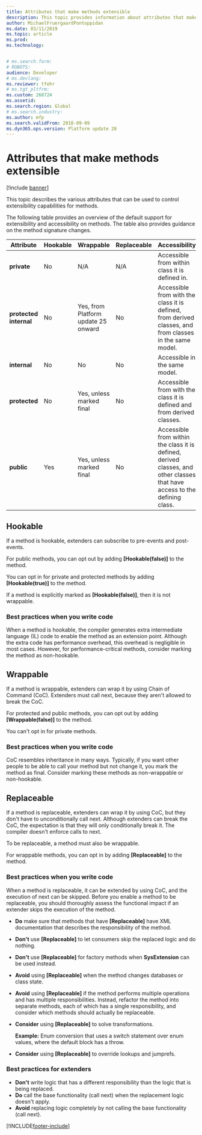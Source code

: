 ```yaml
---
title: Attributes that make methods extensible
description: This topic provides information about attributes that make methods extensible.
author: MichaelFruergaardPontoppidan
ms.date: 03/11/2019
ms.topic: article
ms.prod: 
ms.technology: 


# ms.search.form: 
# ROBOTS: 
audience: Developer
# ms.devlang: 
ms.reviewer: tfehr
# ms.tgt_pltfrm: 
ms.custom: 268724
ms.assetid: 
ms.search.region: Global
# ms.search.industry: 
ms.author: mfp
ms.search.validFrom: 2018-09-09
ms.dyn365.ops.version: Platform update 20
---
```


# Attributes that make methods extensible

[!include [banner](../includes/banner.md)]

This topic describes the various attributes that can be used to control extensibility capabilities for methods.

The following table provides an overview of the default support for extensibility and accessibility on methods. The table also provides guidance on the method signature changes.

| Attribute  | Hookable | Wrappable | Replaceable | Accessibility | Signature | 
|---|----------|-----------|-------------|---------------|-----------|
| **private** | No | N/A | N/A | Accessible from within class it is defined in. | Signature can be changed |
| **protected internal** | No | Yes, from Platform update 25 onward | No | Accessible from with the class it is defined, from derived classes, and from classes in the same model. | Signature must remain compatible |
| **internal** | No | No | No | Accessible in the same model. | Signature can be changed |
| **protected** | No | Yes, unless marked final | No | Accessible from with the class it is defined and from derived classes. | Signature must remain compatible |
| **public** | Yes | Yes, unless marked final | No | Accessible from within the class it is defined, derived classes, and other classes that have access to the defining class. | Signature must remain compatible |

## Hookable
If a method is hookable, extenders can subscribe to pre-events and post-events.

For public methods, you can opt out by adding **\[Hookable(false)\]** to the method.

You can opt in for private and protected methods by adding **\[Hookable(true)\]** to the method.

If a method is explicitly marked as **\[Hookable(false)\]**, then it is not wrappable.

### Best practices when you write code
When a method is hookable, the compiler generates extra intermediate language (IL) code to enable the method as an extension point. Although the extra code has performance overhead, this overhead is negligible in most cases. However, for performance-critical methods, consider marking the method as non-hookable.

## Wrappable
If a method is wrappable, extenders can wrap it by using Chain of Command (CoC). Extenders must call next, because they aren't allowed to break the CoC.

For protected and public methods, you can opt out by adding **\[Wrappable(false)\]** to the method.

You can't opt in for private methods.

### Best practices when you write code
CoC resembles inheritance in many ways. Typically, if you want other people to be able to call your method but not change it, you mark the method as final. Consider marking these methods as non-wrappable or non-hookable.

## Replaceable 
If a method is replaceable, extenders can wrap it by using CoC, but they don't have to unconditionally call next. Although extenders can break the CoC, the expectation is that they will only conditionally break it. The compiler doesn't enforce calls to next.

To be replaceable, a method must also be wrappable.

For wrappable methods, you can opt in by adding **\[Replaceable\]** to the method.

### Best practices when you write code
When a method is replaceable, it can be extended by using CoC, and the execution of next can be skipped. Before you enable a method to be replaceable, you should thoroughly assess the functional impact if an extender skips the execution of the method.
			
+ **Do** make sure that methods that have **\[Replaceable\]** have XML documentation that describes the responsibility of the method.
+ **Don't** use **\[Replaceable\]** to let consumers skip the replaced logic and do nothing.
+ **Don't** use **\[Replaceable\]** for factory methods when **SysExtension** can be used instead.
+ **Avoid** using **\[Replaceable\]** when the method changes databases or class state.
+ **Avoid** using **\[Replaceable\]** if the method performs multiple operations and has multiple responsibilities. Instead, refactor the method into separate methods, each of which has a single responsibility, and consider which methods should actually be replaceable.
+ **Consider** using **\[Replaceable\]** to solve transformations. 

    **Example:** Enum conversion that uses a switch statement over enum values, where the default block has a throw.

+ **Consider** using **\[Replaceable\]** to override lookups and jumprefs.
 
### Best practices for extenders
+ **Don't** write logic that has a different responsibility than the logic that is being replaced.
+ **Do** call the base functionality (call next) when the replacement logic doesn't apply.
+ **Avoid** replacing logic completely by not calling the base functionality (call next).


[!INCLUDE[footer-include](../../../includes/footer-banner.md)]